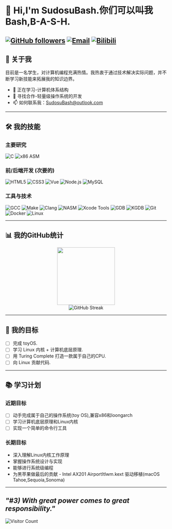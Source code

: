 # 👋 Hi,I'm SudosuBash.你们可以叫我Bash,B-A-S-H.

[![GitHub followers](https://img.shields.io/badge/-GitHub-181717?style=for-the-badge&logo=github&logoColor=white)](https://github.com/SudosuBash)
[![Email](https://img.shields.io/badge/-Email-D14836?style=for-the-badge&logo=gmail&logoColor=white)](SudosuBash@outlook.com)
[![Bilibili](https://img.shields.io/badge/-Bilibili-F47A20?style=for-the-badge&logo=bilibili&logoColor=white)](https://space.bilibili.com/3546953864448166)
---

## 🚀 关于我

目前是一名学生，对计算机编程充满热情。我热衷于通过技术解决实际问题，并不断学习新技能来拓展我的知识边界。

- 🌱 正在学习-计算机体系结构
- 👯 寻找合作-轻量级操作系统的开发
- 📫 如何联系我：SudosuBash@outlook.com

---

## 🛠️ 我的技能

### 主要研究
![C](https://img.shields.io/badge/-C-A8B9CC?style=flat-square&logo=c&logoColor=white)
![x86 ASM](https://img.shields.io/badge/-x86%20ASM-555555?style=flat-square&logo=intel&logoColor=white)

### 前/后端开发 (次要的)
![HTML5](https://img.shields.io/badge/-HTML5-E34F26?style=flat-square&logo=html5&logoColor=white)
![CSS3](https://img.shields.io/badge/-CSS3-1572B6?style=flat-square&logo=css3&logoColor=white)
![Vue](https://img.shields.io/badge/-Vue-4FC08D?style=flat-square&logo=vue.js&logoColor=white)
![Node.js](https://img.shields.io/badge/-Node.js-339933?style=flat-square&logo=node.js&logoColor=white)
![MySQL](https://img.shields.io/badge/-MySQL-4479A1?style=flat-square&logo=mysql&logoColor=white)

### 工具与技术
![GCC](https://img.shields.io/badge/-GCC-6C3893?style=flat-square&logo=gcc&logoColor=white)
![Make](https://img.shields.io/badge/-Make-427819?style=flat-square&logo=gnu-make&logoColor=white)
![Clang](https://img.shields.io/badge/-Clang-3475A7?style=flat-square&logo=clang&logoColor=white)
![NASM](https://img.shields.io/badge/-NASM-000000?style=flat-square&logo=nasm&logoColor=white)
![Xcode Tools](https://img.shields.io/badge/-Xcode%20Tools-147EFB?style=flat-square&logo=xcode&logoColor=white)
![GDB](https://img.shields.io/badge/-GDB-FF0000?style=flat-square&logo=gnu&logoColor=white)
![KGDB](https://img.shields.io/badge/-KGDB-800080?style=flat-square&logo=linux&logoColor=white)
![Git](https://img.shields.io/badge/-Git-F05032?style=flat-square&logo=git&logoColor=white)
![Docker](https://img.shields.io/badge/-Docker-2496ED?style=flat-square&logo=docker&logoColor=white)
![Linux](https://img.shields.io/badge/-Linux-FCC624?style=flat-square&logo=linux&logoColor=black)

---

## 📊 我的GitHub统计

<div align="center">
  <img height="180em" src="https://github-readme-stats.vercel.app/api/top-langs/?username=SudosuBash&layout=compact&langs_count=8&theme=radical"/>
</div>

<div align="center">
  <img src="https://github-readme-streak-stats.herokuapp.com/?user=SudosuBash&theme=radical" alt="GitHub Streak"/>
</div>

---


## 🎯 我的目标

- [ ] 完成 toyOS.
- [ ] 学习 Linux 内核 + 计算机底层原理.
- [ ] 用 Turing Complete 打造一款属于自己的CPU.
- [ ] 向 Linux 贡献代码.

---
## 📚 学习计划

### 近期目标
- [ ] 动手完成属于自己的操作系统(toy OS),兼容x86和loongarch
- [ ] 学习计算机底层原理和Linux内核
- [ ] 实现一个简单的命令行工具

### 长期目标
- 深入理解Linux内核工作原理
- 掌握操作系统设计与实现
- 能够进行系统级编程
- 为黑苹果做最后的贡献 - Intel AX201 AirportItlwm.kext 驱动移植(macOS Tahoe,Sequoia,Sonoma)
---

*"#3) With great power comes to great responsibility."*
---
![Visitor Count](https://visitor-badge.laobi.icu/badge?page_id=SudosuBash.SudosuBash)